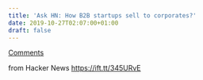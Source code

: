 ```yaml
---
title: 'Ask HN: How B2B startups sell to corporates?'
date: 2019-10-27T02:07:00+01:00
draft: false
---
```


[Comments](https://news.ycombinator.com/item?id=21367151)  
  
from Hacker News https://ift.tt/345URvE